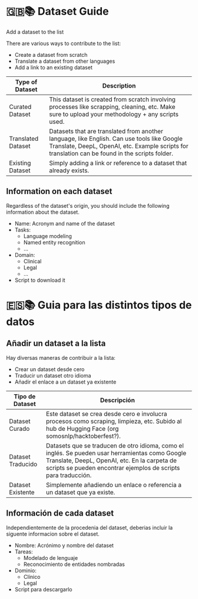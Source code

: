 # 🇬🇧📚 Dataset Guide
Add a dataset to the list

There are various ways to contribute to the list:

- Create a dataset from scratch
- Translate a dataset from other languages
- Add a link to an existing dataset

| Type of Dataset     | Description                                                                                                                                                                                   |
|---------------------|-----------------------------------------------------------------------------------------------------------------------------------------------------------------------------------------------|
| Curated Dataset     | This dataset is created from scratch involving processes like scrapping, cleaning, etc. Make sure to upload your methodology + any scripts used.                                              |
| Translated Dataset  | Datasets that are translated from another language, like English. Can use tools like Google Translate, DeepL, OpenAI, etc. Example scripts for translation can be found in the scripts folder. |
| Existing Dataset    | Simply adding a link or reference to a dataset that already exists.                                                                                                                           |


## Information on each dataset

Regardless of the dataset's origin, you should include the following information about the dataset.  
- Name: Acronym and name of the dataset
- Tasks:
  - Language modeling 
  - Named entity recognition 
  - ...
- Domain:
  - Clinical 
  - Legal
  - ...
- Script to download it


# 🇪🇸📚 Guia para las distintos tipos de datos

## Añadir un dataset a la lista

Hay diversas maneras de contribuir a la lista:

- Crear un dataset desde cero
- Traducir un dataset otro idioma
- Añadir el enlace a un dataset ya existente

| Tipo de Dataset     | Descripción                                                                                                      |
|---------------------|------------------------------------------------------------------------------------------------------------------|
| Dataset Curado      | Este dataset se crea desde cero e involucra procesos como scraping, limpieza, etc. Subido al hub de Hugging Face (org somosnlp/hacktoberfest?).                                |
| Dataset Traducido   | Datasets que se traducen de otro idioma, como el inglés. Se pueden usar herramientas como Google Translate, DeepL, OpenAI, etc. En la carpeta de scripts se pueden encontrar ejemplos de scripts para traducción. |
| Dataset Existente   | Simplemente añadiendo un enlace o referencia a un dataset que ya existe.                                         |


## Información de cada dataset

Independientemente de la procedenia del dataset, deberias incluir la siguente informacion sobre el dataset. 

- Nombre: Acrónimo y nombre del dataset
- Tareas:
  - Modelado de lenguaje
  - Reconocimiento de entidades nombradas
- Dominio:
  - Clínico
  - Legal
- Script para descargarlo 
